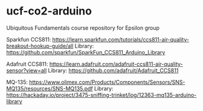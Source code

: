 # ucf-co2-arduino
Ubiquitous Fundamentals course repository for Epsilon group

Sparkfun CCS811:
https://learn.sparkfun.com/tutorials/ccs811-air-quality-breakout-hookup-guide/all
Library: https://github.com/sparkfun/SparkFun_CCS811_Arduino_Library

Adafruit CCS811:
https://learn.adafruit.com/adafruit-ccs811-air-quality-sensor?view=all
Library: https://github.com/adafruit/Adafruit_CCS811

MQ-135:
https://www.olimex.com/Products/Components/Sensors/SNS-MQ135/resources/SNS-MQ135.pdf
Library: https://hackaday.io/project/3475-sniffing-trinket/log/12363-mq135-arduino-library
